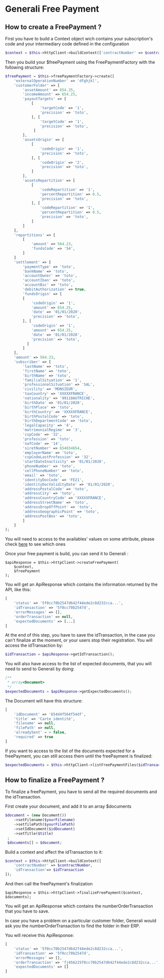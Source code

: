 # Generali Free Payment

## How to create a FreePayment ?

First you have to build a Context object wich contains your subscription's code and your intermediary code defined in the configuration
````php
$context = $this->httpClient->buildContext(['contractNumber' => $contractNumber]);
````

Then you build your $freePayment using the FreePaymentFactory with the following structure:
```php
$freePayment = $this->freePaymentFactory->create([
    'externalOperationNumber' => 'dfghjkl',
    'customerFolder' => [
        'assetAmount' => 654.25,
        'incomeAmount' => 654.25,
        'payoutTargets' => [
            [
                'targetCode' => '1',
                'precision' => 'toto',
            ], [
                'targetCode' => '1',
                'precision' => 'toto',
             ]
        ],
        'assetsOrigin' => [
            [
                'codeOrigin' => '1',
                'precision' => 'toto',
            ], [
                'codeOrigin' => '2',
                'precision' => 'toto',
            ]
        ],
        'assetsRepartition' => [
            [
                'codeRepartition' => '1',
                'percentRepartition' => 0.5,
                'precision' => 'toto',
            ], [
                'codeRepartition' => '1',
                'percentRepartition' => 0.5,
                'precision' => 'toto',
            ]
        ]
    ],
    'repartitions' => [
        [
            'amount' => 564.23,
            'fundsCode' => '54',
        ]
    ]
    'settlement' => [
        'paymentType' => 'toto',
        'bankName' => 'toto',
        'accountOwner' => 'toto',
        'accountIban' => 'toto',
        'accountBic' => 'toto',
        'debitAuthorization' => true,
        'fundsOrigin' => [
        [
            'codeOrigin' => '1',
            'amount' => 654.25,
            'date' => '01/01/2020',
            'precision' => 'toto',
        ], [
            'codeOrigin' => '1',
            'amount' => 654.25,
            'date' => '01/01/2020',
            'precision' => 'toto',
          ]
        ]
    ],
    'amount' => 564.23,
    'subscriber' => [
        'lastName' => 'toto',
        'firstName' => 'toto',
        'birthName' => 'toto',
        'familialSituation' => '1',
        'professionalSituation' => 'SAL',
        'civility' => 'MONSIEUR',
        'taxCountry' => 'XXXXXFRANCE',
        'nationality' => '99110AUTRICHE',
        'birthDate' => '01/01/2020',
        'birthPlace' => 'toto',
        'birthCountry' => 'XXXXXFRANCE',
        'birthPostalCode' => 'toto',
        'birthDepartmentCode' => 'toto',
        'legalCapacity' => '4',
        'matrimonialRegime' => '3',
        'cspCode' => '32',
        'profession' => 'toto',
        'nafCode' => '14',
        'siretNumber' => 654654654,
        'employerName' => 'toto',
        'cspCodeLastProfession' => '32',
        'startDateInactivity' => '01/01/2020',
        'phoneNumber' => 'toto',
        'cellPhoneNumber' => 'toto',
        'email' => 'toto',
        'identityDocCode' => 'FE21',
        'identityDocValidityDate' => '01/01/2020',
        'addressPostalCode' => 'toto',
        'addressCity' => 'toto',
        'addressCountryCode' => 'XXXXXFRANCE',
        'addressStreetName' => 'toto',
        'addressDropOffPoint' => 'toto',
        'addressGeographicPoint' => 'toto',
        'addressPostBox' => 'toto',
        ]
    ]
);
```
You will need to access to the availables' values on some attribute, please check [here](../referentials.md) to see which ones 

Once your free payment is build, you can send it to Generali :
```
$apiResponse = $this->httpClient->createFreePayment(
    $context, 
    $freePayment
);
```
You will get an ApiResponse which contains the information returned by the API, like this: 
````php
[
    'status' => '5f0cc70b2547d642f44ede2c8d232cca...',
    'idTransaction' => '5f0cc70b2547d',
    'errorMessages' => [],
    'orderTransaction' => null,
    'expectedDocuments' => [...]
]
````
At the end of this step, you have to save the idTransaction, in the case you can't finalize at the moment, or your users stop their registration.
You will access the idTransaction by:
````php
$idTransaction = $apiResponse->getIdTransaction();
````

You will also have access to the list of expected documents, that you will need to send to Generali by doing:
````php
/**
 * array<Document>
 */
$expectedDocuments = $apiResponse->getExpectedDocuments();
````
The Document will have this structure:
```php
[
    'idDocument' => '654d4f564f54df',
    'title' => 'Carte identité',
    'filename' => null,
    'filePath' => null,
    'alreadySent' = > false,
    'required' => true
]
````
If you want to access to the list of the documents expected for a freePayment, you can still access them until the freePayment is finalized:
```php
$expectedDocuments = $this->httpClient->listFreePaymentFiles($idTransaction);
```

## How to finalize a FreePayment ?

To finalize a freePayment, you have to send all the required documents and the idTransaction.

First create your document, and add it to an array $documents
```php
$document = (new Document())
    ->setFilename($yourFilename)
    ->setfilePath($yourFilePath)
    ->setIdDocument($idDocument)
    ->setTitle($title)
 ;
 $documents[] = $document;
```

Build a context and affect the idTransaction to it:
```php
$context = $this->httpClient->buildContext([
    'contractNumber' => $contractNumber, 
    'idTransaction'=> $idTransaction
]);
```
And then call the freePayment's finalization
```
$apiResponse = $this->httpClient->finalizeFreePayment($context, $documents);
```
You will get an ApiResponse which contains the numberOrderTransaction that you have to save.

In case you have a problem on a particular customer folder, Generali would ask you the numberOrderTransaction to find the folder in their ERP. 

You will receive this ApiResponse:
````php
[
    'status' => '5f0cc70b2547d642f44ede2c8d232cca...',
    'idTransaction' => '5f0cc70b2547d',
    'errorMessages' => [],
    'orderTransaction' => 'fj456225f0cc70b2547d642f44ede2c8d232cca...',
    'expectedDocuments' => []
]
````
